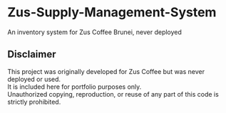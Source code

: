 # Zus-Supply-Management-System
An inventory system for Zus Coffee Brunei, never deployed
## Disclaimer

This project was originally developed for Zus Coffee but was never deployed or used.  
It is included here for portfolio purposes only.  
Unauthorized copying, reproduction, or reuse of any part of this code is strictly prohibited.
